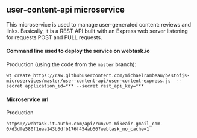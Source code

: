## user-content-api microservice

This microservice is used to manage user-generated content: reviews and links.
Basically, it is a REST API built with an Express web server listening for requests POST and PULL requests.

#### Command line used to deploy the service on webtask.io

Production (using the code from the `master` branch):

```
wt create https://raw.githubusercontent.com/michaelrambeau/bestofjs-microservices/master/user-content-api/user-content-express.js  --secret application_id=*** --secret rest_api_key=***
```

#### Microservice url

Production

```
https://webtask.it.auth0.com/api/run/wt-mikeair-gmail_com-0/d3dfe580f1eaa143b3dfb176f454ab66?webtask_no_cache=1
```
